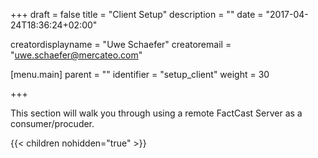 +++
draft = false
title = "Client Setup"
description = ""
date = "2017-04-24T18:36:24+02:00"

creatordisplayname = "Uwe Schaefer"
creatoremail = "uwe.schaefer@mercateo.com"

[menu.main]
parent = ""
identifier = "setup_client"
weight = 30

+++

This section will walk you through using a remote FactCast Server as a consumer/procuder.

{{< children nohidden="true" >}}
